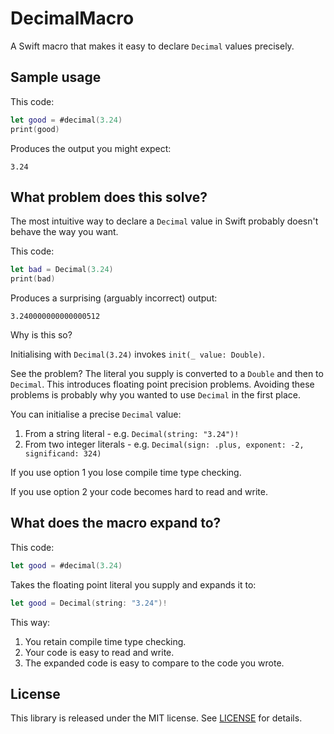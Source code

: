 # DecimalMacro

A Swift macro that makes it easy to declare `Decimal` values precisely.

## Sample usage

This code:

```swift
let good = #decimal(3.24)
print(good)
```

Produces the output you might expect: 

```
3.24
```

## What problem does this solve?

The most intuitive way to declare a `Decimal` value in Swift probably doesn't behave the way you want.

This code:

```swift
let bad = Decimal(3.24)
print(bad)
``` 

Produces a surprising (arguably incorrect) output:

```
3.240000000000000512
```

Why is this so?

Initialising with `Decimal(3.24)` invokes `init(_ value: Double)`. 

See the problem? The literal you supply is converted to a `Double` and then to `Decimal`. This introduces floating point 
precision problems. Avoiding these problems is probably why you wanted to use `Decimal` in the first place. 

You can initialise a precise `Decimal` value:

1. From a string literal - e.g. `Decimal(string: "3.24")!`
2. From two integer literals - e.g. `Decimal(sign: .plus, exponent: -2, significand: 324)`

If you use option 1 you lose compile time type checking.

If you use option 2 your code becomes hard to read and write.

## What does the macro expand to? 

This code:

```swift
let good = #decimal(3.24)
```

Takes the floating point literal you supply and expands it to:

```swift
let good = Decimal(string: "3.24")!
```

This way:
 
1. You retain compile time type checking.
2. Your code is easy to read and write.
3. The expanded code is easy to compare to the code you wrote. 

## License

This library is released under the MIT license. See [LICENSE](LICENSE) for details.
